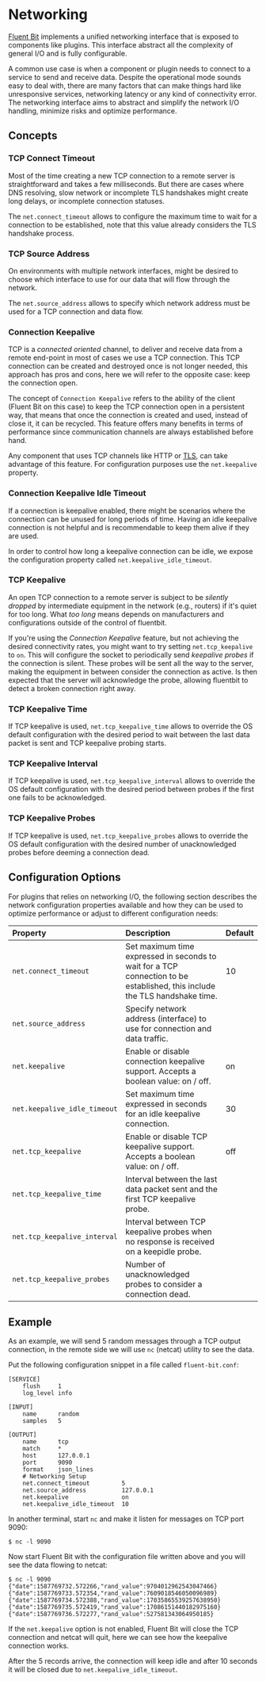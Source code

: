# Networking

[Fluent Bit](https://fluentbit.io) implements a unified networking interface that is exposed to components like plugins. This interface abstract all the complexity of general I/O and is fully configurable.

A common use case is when a component or plugin needs to connect to a service to send and receive data. Despite the operational mode sounds easy to deal with, there are many factors that can make things hard like unresponsive services, networking latency or any kind of connectivity error. The networking interface aims to abstract and simplify the network I/O handling, minimize risks and optimize performance.

## Concepts

### TCP Connect Timeout

Most of the time creating a new TCP connection to a remote server is straightforward and takes a few milliseconds. But there are cases where DNS resolving, slow network or incomplete TLS handshakes might create long delays, or incomplete connection statuses.

The `net.connect_timeout` allows to configure the maximum time to wait for a connection to be established, note that this value already considers the TLS handshake process.

### TCP Source Address

On environments with multiple network interfaces, might be desired to choose which interface to use for our data that will flow through the network.

The `net.source_address` allows to specify which network address must be used for a TCP connection and data flow.

### Connection Keepalive

TCP is a _connected oriented_ channel, to deliver and receive data from a remote end-point in most of cases we use a TCP connection. This TCP connection can be created and destroyed once is not longer needed, this approach has pros and cons, here we will refer to the opposite case: keep the connection open.

The concept of `Connection Keepalive` refers to the ability of the client \(Fluent Bit on this case\) to keep the TCP connection open in a persistent way, that means that once the connection is created and used, instead of close it, it can be recycled. This feature offers many benefits in terms of performance since communication channels are always established before hand.

Any component that uses TCP channels like HTTP or [TLS](security.md), can take advantage of this feature. For configuration purposes use the `net.keepalive` property.

### Connection Keepalive Idle Timeout

If a connection is keepalive enabled, there might be scenarios where the connection can be unused for long periods of time. Having an idle keepalive connection is not helpful and is recommendable to keep them alive if they are used.

In order to control how long a keepalive connection can be idle, we expose the configuration property called `net.keepalive_idle_timeout`.

### TCP Keepalive

An open TCP connection to a remote server is subject to be _silently  dropped_ by intermediate equipment in the network (e.g., routers) if it's quiet for too long. What _too long_ means depends on manufacturers and configurations outside of the control of fluentbit.

If you're using the _Connection Keepalive_ feature, but not achieving the desired connectivity rates, you might want to try setting `net.tcp_keepalive` to `on`. This will configure the socket to periodically send _keepalive probes_ if the connection is silent. These probes will be sent all the way to the server, making the equipment in between consider the connection as active. Is then expected that the server will acknowledge the probe, allowing fluentbit to detect a broken connection right away.

### TCP Keepalive Time

If TCP keepalive is used, `net.tcp_keepalive_time` allows to override the OS default configuration with the desired period to wait between the last data packet is sent and TCP keepalive probing starts.

### TCP Keepalive Interval

If TCP keepalive is used, `net.tcp_keepalive_interval` allows to override the OS default configuration with the desired period between probes if the first one fails to be acknowledged.

### TCP Keepalive Probes

If TCP keepalive is used, `net.tcp_keepalive_probes` allows to override the OS default configuration with the desired number of unacknowledged probes before deeming a connection dead.

## Configuration Options

For plugins that relies on networking I/O, the following section describes the network configuration properties available and how they can be used to optimize performance or adjust to different configuration needs:

| Property | Description | Default |
| :--- | :--- | :--- |
| `net.connect_timeout` | Set maximum time expressed in seconds to wait for a TCP connection to be established, this include the TLS handshake time. | 10 |
| `net.source_address` | Specify network address \(interface\) to use for connection and data traffic. |  |
| `net.keepalive` | Enable or disable connection keepalive support. Accepts a boolean value: on / off. | on |
| `net.keepalive_idle_timeout` | Set maximum time expressed in seconds for an idle keepalive connection. | 30 |
| `net.tcp_keepalive` | Enable or disable TCP keepalive support. Accepts a boolean value: on / off. | off |
| `net.tcp_keepalive_time` | Interval between the last data packet sent and the first TCP keepalive probe. |  |
| `net.tcp_keepalive_interval` | Interval between TCP keepalive probes when no response is received on a keepidle probe. |  |
| `net.tcp_keepalive_probes` | Number of unacknowledged probes to consider a connection dead. |  |
## Example

As an example, we will send 5 random messages through a TCP output connection, in the remote side we will use `nc` \(netcat\) utility to see the data.

Put the following configuration snippet in a file called `fluent-bit.conf`:

```text
[SERVICE]
    flush     1
    log_level info

[INPUT]
    name      random
    samples   5

[OUTPUT]
    name      tcp
    match     *
    host      127.0.0.1
    port      9090
    format    json_lines
    # Networking Setup
    net.connect_timeout         5
    net.source_address          127.0.0.1
    net.keepalive               on
    net.keepalive_idle_timeout  10
```

In another terminal, start `nc` and make it listen for messages on TCP port 9090:

```text
$ nc -l 9090
```

Now start Fluent Bit with the configuration file written above and you will see the data flowing to netcat:

```text
$ nc -l 9090
{"date":1587769732.572266,"rand_value":9704012962543047466}
{"date":1587769733.572354,"rand_value":7609018546050096989}
{"date":1587769734.572388,"rand_value":17035865539257638950}
{"date":1587769735.572419,"rand_value":17086151440182975160}
{"date":1587769736.572277,"rand_value":527581343064950185}
```

If the `net.keepalive` option is not enabled, Fluent Bit will close the TCP connection and netcat will quit, here we can see how the keepalive connection works.

After the 5 records arrive, the connection will keep idle and after 10 seconds it will be closed due to `net.keepalive_idle_timeout`.

